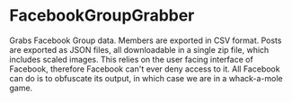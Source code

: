 # FacebookGroupGrabber
Grabs Facebook Group data.
Members are exported in CSV format. Posts are exported as JSON files, all downloadable in a single zip file, which includes scaled images.
This relies on the user facing interface of Facebook, therefore Facebook can't ever deny access to it. All Facebook can do is to obfuscate its output, in which case we are in a whack-a-mole game.
